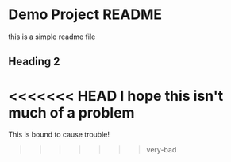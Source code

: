 # Demo Project README

this is a simple readme file


## Heading 2

<<<<<<< HEAD
I hope this isn't much of a problem
=======
This is bound to cause trouble!
>>>>>>> very-bad

